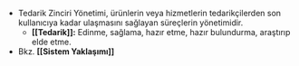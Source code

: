 - Tedarik Zinciri Yönetimi, ürünlerin veya hizmetlerin tedarikçilerden son kullanıcıya kadar ulaşmasını sağlayan süreçlerin yönetimidir. 
	- **[[Tedarik]]:** Edinme, sağlama, hazır etme, hazır bulundurma, araştırıp elde etme. 
- Bkz. **[[Sistem Yaklaşımı]]**
